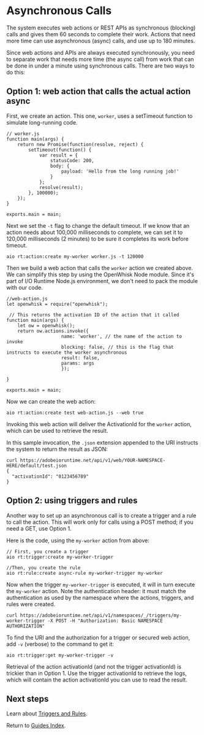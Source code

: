 # Asynchronous Calls

The system executes web actions or REST APIs as synchronous (blocking) calls and gives them 60 seconds to complete their work. Actions that need more time can use asynchronous (async) calls, and use up to 180 minutes. 

Since web actions and APIs are always executed synchronously, you need to separate work that needs more time (the async call) from work that can be done in under a minute using synchronous calls. There are two ways to do this:

## Option 1: web action that calls the actual action async

First, we create an action. This one, `worker`, uses a setTimeout function to simulate long-running code. 

```
// worker.js
function main(args) {
    return new Promise(function(resolve, reject) {
        setTimeout(function() {
            var result = {
                statusCode: 200,
                body: { 
                    payload: 'Hello from the long running job!'
                }
            };
            resolve(result);
        }, 100000);
    });   
}

exports.main = main;
```

Next we set the `-t` flag to change the default timeout. If we know that an action needs about 100,000 milliseconds to complete, we can set it to 120,000 milliseconds (2 minutes) to be sure it completes its work before timeout.

```
aio rt:action:create my-worker worker.js -t 120000
```

Then we build a web action that calls the `worker` action we created above. We can simplify this step by using the OpenWhisk Node module. Since it's part of I/O Runtime Node.js environment, we don't need to pack the module with our code. 

```
//web-action.js
let openwhisk = require("openwhisk");

 // This returns the activation ID of the action that it called
function main(args) {
    let ow = openwhisk();
    return ow.actions.invoke({
                    name: 'worker', // the name of the action to invoke
                    blocking: false, // this is the flag that instructs to execute the worker asynchronous
                    result: false,
                    params: args
                    }); 

}

exports.main = main;
```

Now we can create the web action:

```
aio rt:action:create test web-action.js --web true
```

Invoking this web action will deliver the ActivationId for the `worker` action, which can be used to retrieve the result.

In this sample invocation, the `.json` extension appended to the URI instructs the system to return the result as JSON:

```
curl https://adobeioruntime.net/api/v1/web/YOUR-NAMESPACE-HERE/default/test.json
{
  "activationId": "0123456789"
}
```

## Option 2: using triggers and rules

Another way to set up an asynchronous call is to create a trigger and a rule to call the action. This will work only for calls using a POST method; if you need a GET, use Option 1.

Here is the code, using the `my-worker` action from above:

```
// First, you create a trigger
aio rt:trigger:create my-worker-trigger

//Then, you create the rule
aio rt:rule:create async-rule my-worker-trigger my-worker
```

Now when the trigger `my-worker-trigger` is executed, it will in turn execute the `my-worker` action. Note the authentication header: it must match the authentication as used by the namespace where the actions, triggers, and rules were created.

```
curl https://adobeioruntime.net/api/v1/namespaces/_/triggers/my-worker-trigger -X POST -H "Authorization: Basic NAMESPACE AUTHORIZATION"
```

To find the URI and the authorization for a trigger or secured web action, add `-v` (verbose) to the command to get it:

```
aio rt:trigger:get my-worker-trigger -v
```

Retrieval of the action activationId (and not the trigger activationId) is trickier than in Option 1. Use the trigger activationId to retrieve the logs, which will contain the action activationId you can use to read the result.

## Next steps

Learn about [Triggers and Rules](reference_docs/triggersrules.md).

Return to [Guides Index](../index.md).
